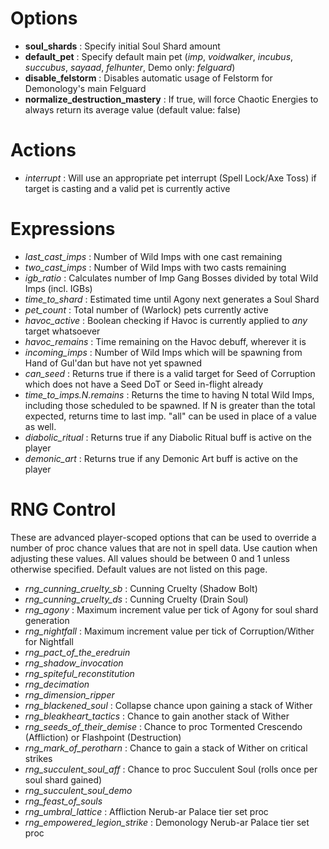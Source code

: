 

# Options
  * **soul\_shards** : Specify initial Soul Shard amount
  * **default\_pet** : Specify default main pet (_imp_, _voidwalker_, _incubus_, _succubus_, _sayaad_, _felhunter_, Demo only: _felguard_)
  * **disable_felstorm** : Disables automatic usage of Felstorm for Demonology's main Felguard
  * **normalize_destruction_mastery** : If true, will force Chaotic Energies to always return its average value (default value: false)

# Actions
  * _interrupt_ : Will use an appropriate pet interrupt (Spell Lock/Axe Toss) if target is casting and a valid pet is currently active

# Expressions
  * _last\_cast\_imps_ : Number of Wild Imps with one cast remaining
  * _two\_cast\_imps_ : Number of Wild Imps with two casts remaining
  * _igb\_ratio_ : Calculates number of Imp Gang Bosses divided by total Wild Imps (incl. IGBs)
  * _time\_to\_shard_ : Estimated time until Agony next generates a Soul Shard
  * _pet\_count_ : Total number of (Warlock) pets currently active
  * _havoc\_active_ : Boolean checking if Havoc is currently applied to _any_ target whatsoever
  * _havoc\_remains_ : Time remaining on the Havoc debuff, wherever it is
  * _incoming\_imps_ : Number of Wild Imps which will be spawning from Hand of Gul'dan but have not yet spawned
  * _can\_seed_ : Returns true if there is a valid target for Seed of Corruption which does not have a Seed DoT or Seed in-flight already
  * _time\_to\_imps.N.remains_ : Returns the time to having N total Wild Imps, including those scheduled to be spawned. If N is greater than the total expected, returns time to last imp. "all" can be used in place of a value as well.
  * _diabolic_ritual_ : Returns true if any Diabolic Ritual buff is active on the player
  * _demonic_art_ : Returns true if any Demonic Art buff is active on the player

# RNG Control
These are advanced player-scoped options that can be used to override a number of proc chance values that are not in spell data. Use caution when adjusting these values. All values should be between 0 and 1 unless otherwise specified. Default values are not listed on this page.
  * _rng_cunning_cruelty_sb_ : Cunning Cruelty (Shadow Bolt)
  * _rng_cunning_cruelty_ds_ : Cunning Cruelty (Drain Soul)
  * _rng_agony_ : Maximum increment value per tick of Agony for soul shard generation
  * _rng_nightfall_ : Maximum increment value per tick of Corruption/Wither for Nightfall
  * _rng_pact_of_the_eredruin_
  * _rng_shadow_invocation_
  * _rng_spiteful_reconstitution_
  * _rng_decimation_
  * _rng_dimension_ripper_
  * _rng_blackened_soul_ : Collapse chance upon gaining a stack of Wither
  * _rng_bleakheart_tactics_ : Chance to gain another stack of Wither
  * _rng_seeds_of_their_demise_ : Chance to proc Tormented Crescendo (Affliction) or Flashpoint (Destruction)
  * _rng_mark_of_perotharn_ : Chance to gain a stack of Wither on critical strikes
  * _rng_succulent_soul_aff_ : Chance to proc Succulent Soul (rolls once per soul shard gained)
  * _rng_succulent_soul_demo_
  * _rng_feast_of_souls_
  * _rng_umbral_lattice_ : Affliction Nerub-ar Palace tier set proc
  * _rng_empowered_legion_strike_ : Demonology Nerub-ar Palace tier set proc